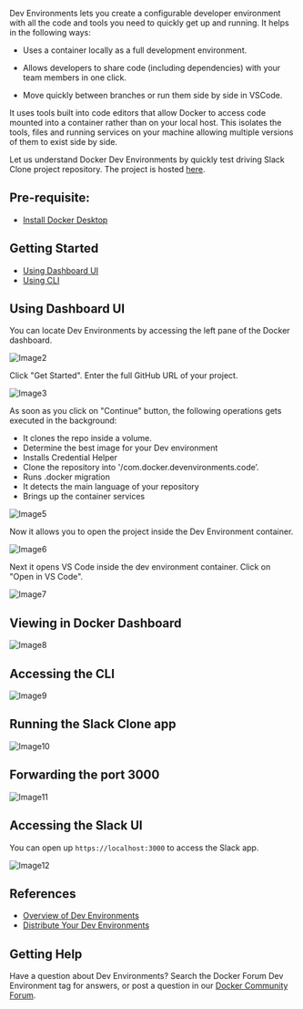 Dev Environments lets you create a configurable developer environment with all the code and tools you need to quickly get up and running. It helps in the following ways:

- Uses a container locally as a full development environment.

- Allows developers to share code (including dependencies) with your team members in one click.

- Move quickly between branches or run them side by side in VSCode.

It uses tools built into code editors that allow Docker to access code mounted into a container rather than on your local host. This isolates the tools, files and running services on your machine allowing multiple versions of them to exist side by side.

Let us understand Docker Dev Environments by quickly test driving Slack Clone project repository. The project is hosted [here](https://github.com/dockersamples/slack-clone-docker).


## Pre-requisite:

- [Install Docker Desktop](https://docs.docker.com/desktop/install/mac-install/) 

## Getting Started


- [Using Dashboard UI](https://github.com/collabnix/dockerlabs/edit/master/workshop/dockerdesktop/mac/devenvironments/README.md#using-dashboard-ui)
- [Using CLI]()


## Using Dashboard UI

You can locate Dev Environments by 
accessing the left pane of the Docker dashboard.



![Image2](https://dev-to-uploads.s3.amazonaws.com/uploads/articles/oenqoy42jccim8xriomp.png)

Click "Get Started". Enter the full GitHub URL of your project.


![Image3](https://dev-to-uploads.s3.amazonaws.com/uploads/articles/8dp4izp4dm1fppiccwtm.png)

As soon as you click on "Continue" button, the following operations gets executed in the background:


- It clones the repo inside a volume.
- Determine the best image for your Dev environment
- Installs Credential Helper
- Clone the repository into '/com.docker.devenvironments.code’.
- Runs .docker migration
- It detects the main language of your repository
- Brings up the container services


![Image5](https://dev-to-uploads.s3.amazonaws.com/uploads/articles/3ntzuxbe02xgruteb642.png)


Now it allows you to open the project inside the Dev Environment container.

![Image6](https://dev-to-uploads.s3.amazonaws.com/uploads/articles/2503hohhabxto22yi895.png)

Next it opens VS Code inside the dev environment container. Click on "Open in VS Code".


![Image7](https://dev-to-uploads.s3.amazonaws.com/uploads/articles/xzigzkzblhq8mvfhcrup.png)


## Viewing in Docker Dashboard

![Image8](https://dev-to-uploads.s3.amazonaws.com/uploads/articles/yhi2h9cj4x1o7o8dy7f8.png)


## Accessing the CLI


![Image9](https://dev-to-uploads.s3.amazonaws.com/uploads/articles/wjndx8c76ofwnbmjfwr3.png)

## Running the Slack Clone app

![Image10](https://dev-to-uploads.s3.amazonaws.com/uploads/articles/rxwokvde9xaqmsvyn7nq.png)

## Forwarding the port 3000


![Image11](https://dev-to-uploads.s3.amazonaws.com/uploads/articles/1b1avc2aav1zh62v5p6c.png)




## Accessing the Slack UI

You can open up `https://localhost:3000` to access the Slack app.

![Image12](https://dev-to-uploads.s3.amazonaws.com/uploads/articles/y50xgcpxg1dyp1pejlvq.png)

## References

- [Overview of Dev Environments](https://docs.docker.com/desktop/dev-environments/)
- [Distribute Your Dev Environments](https://docs.docker.com/desktop/dev-environments/share/)

## Getting Help

Have a question about Dev Environments? Search the Docker Forum Dev Environment tag for answers, or post a question in our [Docker Community Forum](https://forums.docker.com).
